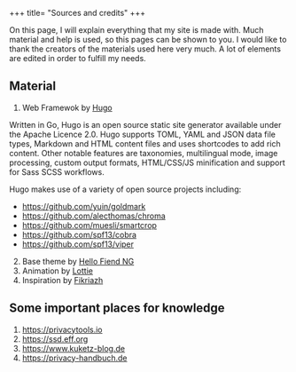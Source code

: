 +++
title= "Sources and credits"
+++

On this page, I will explain everything that my site is made with. Much material and help is used, so this pages can be shown to you. I would like to thank the creators of the materials used here very much. A lot of elements are edited in order to fulfill my needs.

## Material
1. Web Framewok by [Hugo](https://gohugo.io/)


Written in Go, Hugo is an open source static site generator available under the Apache Licence 2.0. Hugo supports TOML, YAML and JSON data file types, Markdown and HTML content files and uses shortcodes to add rich content. Other notable features are taxonomies, multilingual mode, image processing, custom output formats, HTML/CSS/JS minification and support for Sass SCSS workflows.


Hugo makes use of a variety of open source projects including:

- https://github.com/yuin/goldmark
- https://github.com/alecthomas/chroma
- https://github.com/muesli/smartcrop
- https://github.com/spf13/cobra
- https://github.com/spf13/viper

2. Base theme by [Hello Fiend NG](https://github.com/rhazdon/hugo-theme-hello-friend-ng)
3. Animation by [Lottie](https://lottiefiles.com/)
4. Inspiration by [Fikriazh](https://github.com/fikriazh)

## Some important places for knowledge

1. https://privacytools.io
2. https://ssd.eff.org
3. https://www.kuketz-blog.de
4. https://privacy-handbuch.de
